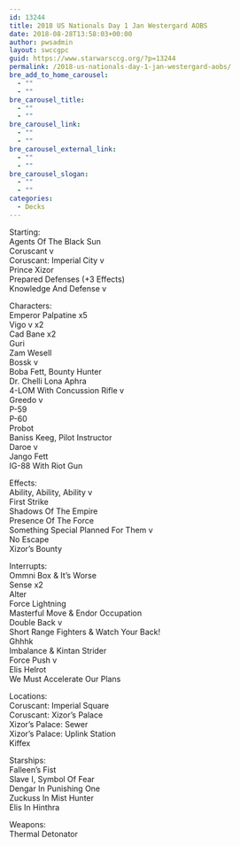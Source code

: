 ```yaml
---
id: 13244
title: 2018 US Nationals Day 1 Jan Westergard AOBS
date: 2018-08-28T13:58:03+00:00
author: pwsadmin
layout: swccgpc
guid: https://www.starwarsccg.org/?p=13244
permalink: /2018-us-nationals-day-1-jan-westergard-aobs/
bre_add_to_home_carousel:
  - ""
  - ""
bre_carousel_title:
  - ""
  - ""
bre_carousel_link:
  - ""
  - ""
bre_carousel_external_link:
  - ""
  - ""
bre_carousel_slogan:
  - ""
  - ""
categories:
  - Decks
---
```

Starting:  
Agents Of The Black Sun  
Coruscant v  
Coruscant: Imperial City v  
Prince Xizor  
Prepared Defenses (+3 Effects)  
Knowledge And Defense v

Characters:  
Emperor Palpatine x5  
Vigo v x2  
Cad Bane x2  
Guri  
Zam Wesell  
Bossk v  
Boba Fett, Bounty Hunter  
Dr. Chelli Lona Aphra  
4-LOM With Concussion Rifle v  
Greedo v  
P-59  
P-60  
Probot  
Baniss Keeg, Pilot Instructor  
Daroe v  
Jango Fett  
IG-88 With Riot Gun

Effects:  
Ability, Ability, Ability v  
First Strike  
Shadows Of The Empire  
Presence Of The Force  
Something Special Planned For Them v  
No Escape  
Xizor’s Bounty

Interrupts:  
Ommni Box & It’s Worse  
Sense x2  
Alter  
Force Lightning  
Masterful Move & Endor Occupation  
Double Back v  
Short Range Fighters & Watch Your Back!  
Ghhhk  
Imbalance & Kintan Strider  
Force Push v  
Elis Helrot  
We Must Accelerate Our Plans

Locations:  
Coruscant: Imperial Square  
Coruscant: Xizor’s Palace  
Xizor’s Palace: Sewer  
Xizor’s Palace: Uplink Station  
Kiffex

Starships:  
Falleen’s Fist  
Slave I, Symbol Of Fear  
Dengar In Punishing One  
Zuckuss In Mist Hunter  
Elis In Hinthra

Weapons:  
Thermal Detonator